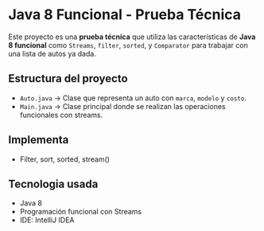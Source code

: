 # Java 8 Funcional - Prueba Técnica

Este proyecto es una **prueba técnica** que utiliza las características de **Java 8 funcional** como `Streams`, `filter`, `sorted`, y `Comparator` para trabajar con una lista de autos ya dada.

## Estructura del proyecto

- `Auto.java` → Clase que representa un auto con `marca`, `modelo` y `costo`.
- `Main.java` → Clase principal donde se realizan las operaciones funcionales con streams.

## Implementa

- Filter, sort, sorted, stream()

## Tecnologia usada

- Java 8
- Programación funcional con Streams
- IDE: IntelliJ IDEA


